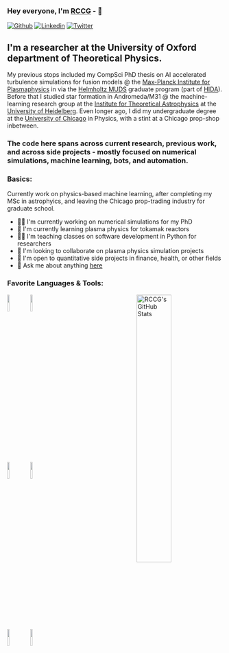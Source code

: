 ### Hey everyone, I'm [RCCG](https://www.the-rccg.github.io/) -  👋
<!-- Your badges
You can use the website to generate badges: https://shields.io/
[![Gmail](https://img.shields.io/badge/-Gmail-Red?style=flat-square&logo=Gmail&logoColor=white&link=mailto:firstname.lastname@gmail.com)](mailto:firstname.lastname@gmail.com)
[![Outlook](https://img.shields.io/badge/-Outlook-0078D4?style=flat&logo=Microsoft-Outlook&logoColor=white&link=mailto:firstname.lastname@outlook.com)](mailto:firstname.lastname@outlook.com)
-->

[![Github](https://img.shields.io/badge/-Github-000?style=flat&logo=Github&logoColor=white)](https://github.com/the-rccg)
[![Linkedin](https://img.shields.io/badge/-LinkedIn-blue?style=flat&logo=Linkedin&logoColor=white)](https://www.linkedin.com/in/robin-greif/)
[![Twitter](https://img.shields.io/twitter/url?style=social&url=https%3A%2F%2Ftwitter.com%2FMartinFerianc)](https://twitter.com/robinccg)

<!-- Your title -->

## I'm a researcher at the University of Oxford department of Theoretical Physics.  
My previous stops included my CompSci PhD thesis on AI accelerated turbulence simulations for fusion models @ the [Max-Planck Institute for Plasmaphysics](https://www.ipp.mpg.de/) in via the [Helmholtz MUDS](https://www.github.com/mu-ds) graduate program (part of [HIDA](https://www.helmholtz-hida.de/en/)). 
Before that I studied star formation in Andromeda/M31 @ the machine-learning research group at the [Institute for Theoretical Astrophysics](https://www.ita.uni-heidelberg.de/research/klessen/science/starformation.shtml) at the [University of Heidelberg](https://www.uni-heidelberg.de/en).
Even longer ago, I did my undergraduate degree at the [University of Chicago](https://www.uchicago.edu/) in Physics, with a stint at a Chicago prop-shop inbetween.

### The code here spans across current research, previous work, and across side projects - mostly focused on numerical simulations, machine learning, bots, and automation.


<!-- Talking about you -->
### Basics:

Currently work on physics-based machine learning, after completing my MSc in astrophyics, and leaving the Chicago prop-trading industry for graduate school.

- 👨‍💻 I'm currently working on numerical simulations for my PhD
- 🌱 I'm currently learning plasma physics for tokamak reactors
- 👨‍🏫 I'm teaching classes on software development in Python for researchers
- 👯 I'm looking to collaborate on plasma physics simulation projects
- 💼 I'm open to quantitative side projects in finance, health, or other fields
- 💬 Ask me about anything [here](https://github.com/the-rccg/the-rccg/issues)


### Favorite Languages & Tools:

<p>
  <a href="https://github-readme-stats.vercel.app/api?username=the-rccg&show_icons=true&hide_border=true&count_private=true">
    <img width="40%" align="right" alt="RCCG's GitHub Stats" src="https://github-readme-stats.vercel.app/api?username=the-rccg&show_icons=true&hide_border=true&count_private=true" />
  </a>

  <!-- Your languages and tools. Be careful with the alignment.
  You can use this sites to get logos: https://www.vectorlogo.zone or https://simpleicons.org/
  -->
  <code><img width="10%" src="https://www.vectorlogo.zone/logos/python/python-ar21.svg"></code>
  <code><img width="10%" src="https://numba.pydata.org/_static/numba-blue-horizontal-rgb.svg"></code>
  <br />
  <code><img width="10%" src="https://www.vectorlogo.zone/logos/plot_ly/plot_ly-ar21.svg"></code>
  <code><img width="10%" src="https://www.vectorlogo.zone/logos/jupyter/jupyter-ar21.svg"></code>
  <br />
  <code><img width="10%" src="https://www.vectorlogo.zone/logos/git-scm/git-scm-ar21.svg"></code>
  <code><img width="10%" src="https://www.vectorlogo.zone/logos/visualstudio_code/visualstudio_code-ar21.svg"></code>
  <br />
</p>

